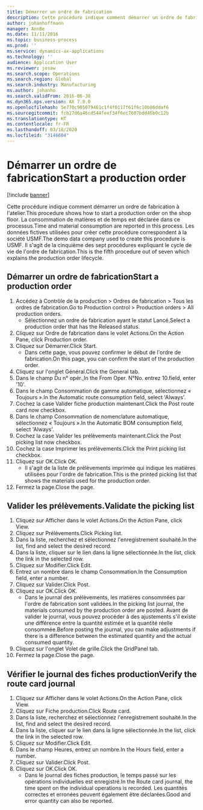 ```yaml
---
title: Démarrer un ordre de fabrication
description: Cette procédure indique comment démarrer un ordre de fabrication à l'atelier.
author: johanhoffmann
manager: AnnBe
ms.date: 11/11/2016
ms.topic: business-process
ms.prod: ''
ms.service: dynamics-ax-applications
ms.technology: ''
audience: Application User
ms.reviewer: josaw
ms.search.scope: Operations
ms.search.region: Global
ms.search.industry: Manufacturing
ms.author: johanho
ms.search.validFrom: 2016-06-30
ms.dyn365.ops.version: AX 7.0.0
ms.openlocfilehash: 5e770c905079461c1f4f0117f61f6c10b86ddaf6
ms.sourcegitcommit: fcb27d6a46cd544feef34f6ec7607bdd46b0c12b
ms.translationtype: HT
ms.contentlocale: fr-FR
ms.lasthandoff: 03/18/2020
ms.locfileid: "3146604"
---
```

# <a name="start-a-production-order"></a><span data-ttu-id="c6730-103">Démarrer un ordre de fabrication</span><span class="sxs-lookup"><span data-stu-id="c6730-103">Start a production order</span></span>

[!include [banner](../../includes/banner.md)]

<span data-ttu-id="c6730-104">Cette procédure indique comment démarrer un ordre de fabrication à l'atelier.</span><span class="sxs-lookup"><span data-stu-id="c6730-104">This procedure shows how to start a production order on the shop floor.</span></span> <span data-ttu-id="c6730-105">La consommation de matières et de temps est déclarée dans ce processus.</span><span class="sxs-lookup"><span data-stu-id="c6730-105">Time and material consumption are reported in this process.</span></span> <span data-ttu-id="c6730-106">Les données fictives utilisées pour créer cette procédure correspondent à la société USMF.</span><span class="sxs-lookup"><span data-stu-id="c6730-106">The demo data company used to create this procedure is USMF.</span></span> <span data-ttu-id="c6730-107">Il s'agit de la cinquième des sept procédures expliquant le cycle de vie de l'ordre de fabrication.</span><span class="sxs-lookup"><span data-stu-id="c6730-107">This is the fifth procedure out of seven which explains the production order lifecycle.</span></span>


## <a name="start-a-production-order"></a><span data-ttu-id="c6730-108">Démarrer un ordre de fabrication</span><span class="sxs-lookup"><span data-stu-id="c6730-108">Start a production order</span></span>
1. <span data-ttu-id="c6730-109">Accédez à Contrôle de la production > Ordres de fabrication > Tous les ordres de fabrication.</span><span class="sxs-lookup"><span data-stu-id="c6730-109">Go to Production control > Production orders > All production orders.</span></span>
    * <span data-ttu-id="c6730-110">Sélectionnez un ordre de fabrication ayant le statut Lancé.</span><span class="sxs-lookup"><span data-stu-id="c6730-110">Select a production order that has the Released status.</span></span>  
2. <span data-ttu-id="c6730-111">Cliquez sur Ordre de fabrication dans le volet Actions.</span><span class="sxs-lookup"><span data-stu-id="c6730-111">On the Action Pane, click Production order.</span></span>
3. <span data-ttu-id="c6730-112">Cliquez sur Démarrer.</span><span class="sxs-lookup"><span data-stu-id="c6730-112">Click Start.</span></span>
    * <span data-ttu-id="c6730-113">Dans cette page, vous pouvez confirmer le début de l'ordre de fabrication.</span><span class="sxs-lookup"><span data-stu-id="c6730-113">On this page, you can confirm the start of the production order.</span></span>  
4. <span data-ttu-id="c6730-114">Cliquez sur l'onglet Général.</span><span class="sxs-lookup"><span data-stu-id="c6730-114">Click the General tab.</span></span>
5. <span data-ttu-id="c6730-115">Dans le champ Du n° opér.,</span><span class="sxs-lookup"><span data-stu-id="c6730-115">In the From Oper.</span></span> <span data-ttu-id="c6730-116">N°</span><span class="sxs-lookup"><span data-stu-id="c6730-116">No.</span></span> <span data-ttu-id="c6730-117">entrez 10.</span><span class="sxs-lookup"><span data-stu-id="c6730-117">field, enter '10'.</span></span>
6. <span data-ttu-id="c6730-118">Dans le champ Consommation de gamme automatique, sélectionnez « Toujours ».</span><span class="sxs-lookup"><span data-stu-id="c6730-118">In the Automatic route consumption field, select 'Always'.</span></span>
7. <span data-ttu-id="c6730-119">Cochez la case Valider fiche production maintenant.</span><span class="sxs-lookup"><span data-stu-id="c6730-119">Click the Post route card now checkbox.</span></span>
8. <span data-ttu-id="c6730-120">Dans le champ Consommation de nomenclature automatique, sélectionnez « Toujours ».</span><span class="sxs-lookup"><span data-stu-id="c6730-120">In the Automatic BOM consumption field, select 'Always'.</span></span>
9. <span data-ttu-id="c6730-121">Cochez la case Valider les prélèvements maintenant.</span><span class="sxs-lookup"><span data-stu-id="c6730-121">Click the Post picking list now checkbox.</span></span>
10. <span data-ttu-id="c6730-122">Cochez la case Imprimer les prélèvements.</span><span class="sxs-lookup"><span data-stu-id="c6730-122">Click the Print picking list checkbox.</span></span>
11. <span data-ttu-id="c6730-123">Cliquez sur OK.</span><span class="sxs-lookup"><span data-stu-id="c6730-123">Click OK.</span></span>
    * <span data-ttu-id="c6730-124">Il s'agit de la liste de prélèvements imprimée qui indique les matières utilisées pour l'ordre de fabrication.</span><span class="sxs-lookup"><span data-stu-id="c6730-124">This is the printed picking list that shows the materials used for the production order.</span></span>  
12. <span data-ttu-id="c6730-125">Fermez la page.</span><span class="sxs-lookup"><span data-stu-id="c6730-125">Close the page.</span></span>

## <a name="validate-the-picking-list"></a><span data-ttu-id="c6730-126">Valider les prélèvements.</span><span class="sxs-lookup"><span data-stu-id="c6730-126">Validate the picking list</span></span>
1. <span data-ttu-id="c6730-127">Cliquez sur Afficher dans le volet Actions.</span><span class="sxs-lookup"><span data-stu-id="c6730-127">On the Action Pane, click View.</span></span>
2. <span data-ttu-id="c6730-128">Cliquez sur Prélèvements.</span><span class="sxs-lookup"><span data-stu-id="c6730-128">Click Picking list.</span></span>
3. <span data-ttu-id="c6730-129">Dans la liste, recherchez et sélectionnez l'enregistrement souhaité.</span><span class="sxs-lookup"><span data-stu-id="c6730-129">In the list, find and select the desired record.</span></span>
4. <span data-ttu-id="c6730-130">Dans la liste, cliquer sur le lien dans la ligne sélectionnée.</span><span class="sxs-lookup"><span data-stu-id="c6730-130">In the list, click the link in the selected row.</span></span>
5. <span data-ttu-id="c6730-131">Cliquez sur Modifier.</span><span class="sxs-lookup"><span data-stu-id="c6730-131">Click Edit.</span></span>
6. <span data-ttu-id="c6730-132">Entrez un nombre dans le champ Consommation.</span><span class="sxs-lookup"><span data-stu-id="c6730-132">In the Consumption field, enter a number.</span></span>
7. <span data-ttu-id="c6730-133">Cliquez sur Valider.</span><span class="sxs-lookup"><span data-stu-id="c6730-133">Click Post.</span></span>
8. <span data-ttu-id="c6730-134">Cliquez sur OK.</span><span class="sxs-lookup"><span data-stu-id="c6730-134">Click OK.</span></span>
    * <span data-ttu-id="c6730-135">Dans le journal des prélèvements, les matières consommées par l'ordre de fabrication sont validées.</span><span class="sxs-lookup"><span data-stu-id="c6730-135">In the picking list journal, the materials consumed by the production order are posted.</span></span> <span data-ttu-id="c6730-136">Avant de valider le journal, vous pouvez procéder à des ajustements s'il existe une différence entre la quantité estimée et la quantité réelle consommée.</span><span class="sxs-lookup"><span data-stu-id="c6730-136">Before posting the journal, you can make adjustments if there is a difference between the estimated quantity and the actual consumed quantity.</span></span>  
9. <span data-ttu-id="c6730-137">Cliquez sur l'onglet Volet de grille.</span><span class="sxs-lookup"><span data-stu-id="c6730-137">Click the GridPanel tab.</span></span>
10. <span data-ttu-id="c6730-138">Fermez la page.</span><span class="sxs-lookup"><span data-stu-id="c6730-138">Close the page.</span></span>

## <a name="verify-the-route-card-journal"></a><span data-ttu-id="c6730-139">Vérifier le journal des fiches production</span><span class="sxs-lookup"><span data-stu-id="c6730-139">Verify the route card journal</span></span>
1. <span data-ttu-id="c6730-140">Cliquez sur Afficher dans le volet Actions.</span><span class="sxs-lookup"><span data-stu-id="c6730-140">On the Action Pane, click View.</span></span>
2. <span data-ttu-id="c6730-141">Cliquez sur Fiche production.</span><span class="sxs-lookup"><span data-stu-id="c6730-141">Click Route card.</span></span>
3. <span data-ttu-id="c6730-142">Dans la liste, recherchez et sélectionnez l'enregistrement souhaité.</span><span class="sxs-lookup"><span data-stu-id="c6730-142">In the list, find and select the desired record.</span></span>
4. <span data-ttu-id="c6730-143">Dans la liste, cliquer sur le lien dans la ligne sélectionnée.</span><span class="sxs-lookup"><span data-stu-id="c6730-143">In the list, click the link in the selected row.</span></span>
5. <span data-ttu-id="c6730-144">Cliquez sur Modifier.</span><span class="sxs-lookup"><span data-stu-id="c6730-144">Click Edit.</span></span>
6. <span data-ttu-id="c6730-145">Dans le champ Heures, entrez un nombre.</span><span class="sxs-lookup"><span data-stu-id="c6730-145">In the Hours field, enter a number.</span></span>
7. <span data-ttu-id="c6730-146">Cliquez sur Valider.</span><span class="sxs-lookup"><span data-stu-id="c6730-146">Click Post.</span></span>
8. <span data-ttu-id="c6730-147">Cliquez sur OK.</span><span class="sxs-lookup"><span data-stu-id="c6730-147">Click OK.</span></span>
    * <span data-ttu-id="c6730-148">Dans le journal des fiches production, le temps passé sur les opérations individuelles est enregistré.</span><span class="sxs-lookup"><span data-stu-id="c6730-148">In the Route card journal, the time spent on the individual operations is recorded.</span></span> <span data-ttu-id="c6730-149">Les quantités correctes et erronées peuvent également être déclarées.</span><span class="sxs-lookup"><span data-stu-id="c6730-149">Good and error quantity can also be reported.</span></span>  
